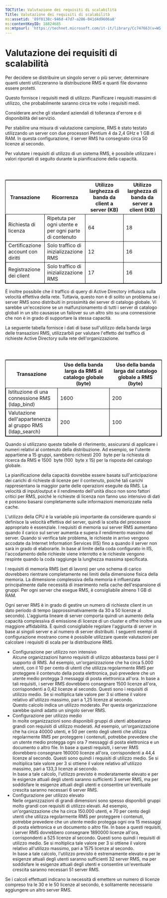 ```yaml
---
TOCTitle: Valutazione dei requisiti di scalabilità
Title: Valutazione dei requisiti di scalabilità
ms:assetid: '89f0138c-946d-47d7-a286-041d4d9606a8'
ms:contentKeyID: 18824685
ms:mtpsurl: 'https://technet.microsoft.com/it-it/library/Cc747663(v=WS.10)'
---
```


Valutazione dei requisiti di scalabilità
========================================

Per decidere se distribuire un singolo server o più server, determinare quanti utenti utilizzeranno la distribuzione RMS e quanti file dovranno essere protetti.

Questo fornisce i requisiti medi di utilizzo. Pianificare i requisiti massimi di utilizzo, che probabilmente saranno circa tre volte i requisiti medi.

Considerare anche gli standard aziendali di tolleranza d'errore e di disponibilità del servizio.

Per stabilire una misura di valutazione campione, RMS è stato testato utilizzando un server con due processori Pentium 4 da 2,4 GHz e 1 GB di RAM. In questa configurazione, il server RMS ha consegnato circa 50 licenze al secondo.

Per valutare i requisiti di utilizzo di un sistema RMS, è possibile utilizzare i valori riportati di seguito durante la pianificazione della capacità.

###  

 
<table style="border:1px solid black;">
<colgroup>
<col width="25%" />
<col width="25%" />
<col width="25%" />
<col width="25%" />
</colgroup>
<thead>
<tr class="header">
<th>Transazione</th>
<th>Ricorrenza</th>
<th>Utilizzo larghezza di banda da client a server (KB)</th>
<th>Utilizzo larghezza di banda da server a client (KB)</th>
</tr>
</thead>
<tbody>
<tr class="odd">
<td style="border:1px solid black;">Richiesta di licenza</td>
<td style="border:1px solid black;">Ripetuta per ogni utente e per ogni parte di contenuto</td>
<td style="border:1px solid black;">64</td>
<td style="border:1px solid black;">18</td>
</tr>
<tr class="even">
<td style="border:1px solid black;">Certificazione account con diritti</td>
<td style="border:1px solid black;">Solo traffico di inizializzazione RMS</td>
<td style="border:1px solid black;">12</td>
<td style="border:1px solid black;">16</td>
</tr>
<tr class="odd">
<td style="border:1px solid black;">Registrazione dei client</td>
<td style="border:1px solid black;">Solo traffico di inizializzazione RMS</td>
<td style="border:1px solid black;">17</td>
<td style="border:1px solid black;">16</td>
</tr>
</tbody>
</table>
  
È inoltre possibile che il traffico di query di Active Directory influisca sulla velocità effettiva della rete. Tuttavia, questo non è di solito un problema se i server RMS sono distribuiti in prossimità dei server di catalogo globale. Vi sarebbe un'eccezione se un malfunzionamento di tutti i server di catalogo globali in un sito causasse un failover su un altro sito su una connessione che non è in grado di supportare la stessa capacità.
  
La seguente tabella fornisce i dati di base sull'utilizzo della banda larga delle transazioni RMS, utilizzarbili per valutare l'effetto del traffico di richieste Active Directory sulla rete dell'organizzazione.
  
###  

 
<table style="border:1px solid black;">
<colgroup>
<col width="33%" />
<col width="33%" />
<col width="33%" />
</colgroup>
<thead>
<tr class="header">
<th>Transazione</th>
<th>Uso della banda larga da RMS al catalogo globale (byte)</th>
<th>Uso della banda larga dal catalogo globale a RMS (byte)</th>
</tr>
</thead>
<tbody>
<tr class="odd">
<td style="border:1px solid black;">Istituzione di una connessione RMS (ldap_bind)</td>
<td style="border:1px solid black;">1600</td>
<td style="border:1px solid black;">200</td>
</tr>
<tr class="even">
<td style="border:1px solid black;">Valutazione dell'appartenenza al gruppo RMS (ldap_search)</td>
<td style="border:1px solid black;">200</td>
<td style="border:1px solid black;">100</td>
</tr>
</tbody>
</table>
  
Quando si utilizzano queste tabelle di riferimento, assicurarsi di applicare i numeri relativi al contenuto della distribuzione. Ad esempio, se l'utente appartiene a 15 gruppi, sarebbero richiesti 200  byte per la richiesta di ricerca da RMS e 1500  byte (100  byte x 15) per la risposta del catalogo globale.
  
La pianificazione della capacità dovrebbe essere basata sull'anticipazione dei carichi di richieste di licenze per il contenuto, poiché tali carichi rappresentano la maggior parte delle operazioni eseguite da RMS. La velocità di input/output e il rendimento dell'unità disco non sono fattori critici per RMS, poiché le richieste di licenza non fanno uso intensivo di dati e possono basarsi completamente sulle informazioni memorizzate nella cache.
  
L'utilizzo della CPU è la variabile più importante da considerare quando si definisce la velocità effettiva del server, quindi la scelta del processore appropriato è essenziale. I requisiti di memoria sui server RMS aumentano quando il carico sul server aumenta e supera il rendimento massimo del server. Quando si verifica tale problema, le richieste in arrivo vengono accodate da Internet Information Services (IIS) fino a quando il server non sarà in grado di elaborarle. In base al limite della coda configurato in IIS, l'accodamento delle richieste viene interrotto e le richieste vengono respinte quando la coda raggiunge la lunghezza massima specificata.
  
I requisiti di memoria RMS (set di lavoro) per uno schema di carico dovrebbero rientrare completamente nei limiti della dimensione fisica della memoria. La dimensione complessiva della memoria è influenzata principalmente dalle necessità di inserimento nella cache dell'espansione di gruppi. Per ogni server che esegue RMS, è consigliabile almeno 1 GB di RAM.
  
Ogni server RMS è in grado di gestire un numero di richieste client in un dato periodo di tempo (approssimativamente da 30 a 50 licenze al secondo). L'aggiunta lineare di server comporta quindi un aumento della capacità complessiva di emissione di licenze di un cluster e offre inoltre una maggiore affidabilità. È quindi consigliabile regolare l'aggiunta di server in base ai singoli server e al numero di server distribuiti. I seguenti esempi di configurazione mostrano come è possibile utilizzare queste valutazioni per calcolare i requisiti di scala per la distribuzione RMS.
  
-   Configurazione per utilizzo non intensivo  
    Alcune organizzazioni hanno requisiti di utilizzo abbastanza bassi per il supporto di RMS. Ad esempio, un'organizzazione che ha circa 5.000 utenti, con il 10 per cento di utenti che utilizza regolarmente RMS per proteggere il contenuto della posta elettronica, può prevedere che un utente medio protegga 3 messaggi di posta elettronica all'ora. In base a tali requisiti, i server RMS dovrebbero consegnare 1500 licenze all'ora, corrispondenti a 0,42 licenze al secondo. Questi sono i requisiti di utilizzo medio. Se si moltiplica tale valore per 3 si ottiene il valore relativo all'utilizzo massimo, pari a 1,25 licenze al secondo.  
    Questo calcolo indica un utilizzo moderato. Per questa organizzazione sarebbe quindi adatto un singolo server RMS.  
-   Configurazione per utilizzo medio  
    In molte organizzazioni sono disponibili gruppi di utenti abbastanza grandi con requisiti di utilizzo moderati. Ad esempio, un'organizzazione che ha circa 40000 utenti, e 50 per cento degli utenti che utilizza regolarmente RMS per proteggere i contenuti, potrebbe prevedere che un utente medio protegga ogni ora 7 messaggi di posta elettronica e un documento o altro file. In base a questi requisiti, i server RMS dovrebbero consegnare 160000 licenze all'ora, corrispondenti a 44,4 licenze al secondo. Questi sono quindi i requisiti di utilizzo medio. Se si moltiplica tale valore per 3 si ottiene il valore relativo all'utilizzo massimo, pari a 133,3 licenze al secondo.  
    In base a tale calcolo, l'utilizzo previsto è moderatamente elevato e per le esigenze attuali degli utenti saranno sufficienti 3 server RMS, ma per soddisfare le esigenze attuali degli utenti e consentire un'eventuale crescita saranno necessari 6 server RMS.  
-   Configurazione per utilizzo elevato  
    Nelle organizzazioni di grandi dimensioni sono spesso disponibili gruppi molto grandi con requisiti di utilizzo elevati. Ad esempio, un'organizzazione che ha circa 150.000 utenti, e 70 per cento degli utenti che utilizza regolarmente RMS per proteggere i contenuti, potrebbe prevedere che un utente medio protegga ogni ora 15 messaggi di posta elettronica e un documento o altro file. In base a questi requisiti, i server RMS dovrebbero consegnare 1890000 licenze all'ora, corrispondenti a 525 licenze al secondo. Questi sono quindi i requisiti di utilizzo medio. Se si moltiplica tale valore per 3 si ottiene il valore relativo all'utilizzo massimo, pari a 1575 licenze al secondo.  
    In base a tale calcolo, l'utilizzo previsto è estremamente elevato e per le esigenze attuali degli utenti saranno sufficienti 32 server RMS, ma per soddisfare le esigenze attuali degli utenti e consentire un'eventuale crescita saranno necessari 51 server RMS.
  
Se i calcoli effettuati indicano la necessità di emettere un numero di licenze compreso tra le 30 e le 50 licenze al secondo, è solitamente necessario aggiungere un altro server RMS.
